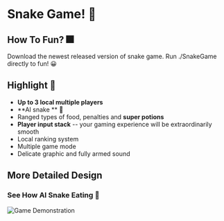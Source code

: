 # Snake Game! 🐍

## How To Fun? 🎆

Download the newest released version of snake game. Run ./SnakeGame directly to fun! 😀

## Highlight 👅

- **Up to 3 local multiple players**
- **AI snake ** 🐍
- Ranged types of food, penalties and **super potions**
- **Player input stack**    -- your gaming experience will be extraordinarily smooth
- Local ranking system
- Multiple game mode
- Delicate graphic and fully armed sound

## More Detailed Design

### See How AI Snake Eating 🤙

![Game Demonstration](https://github.com/KONY128/SnakeGame/raw/master/altRsc/AutoSnake.gif)
